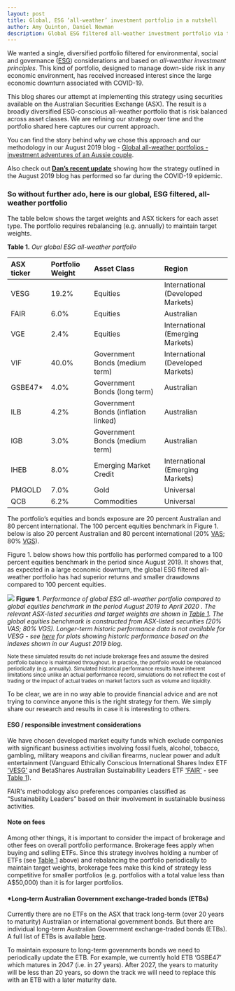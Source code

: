 ```yaml
---
layout: post
title: Global, ESG ‘all-weather’ investment portfolio in a nutshell
author: Amy Quinton, Daniel Newman
description: Global ESG filtered all-weather investment portfolio via the ASX
---
```


<style>
p.comment {
background-color: #DBDBDB;
padding: 3px;
border: 2px black;
margin-left: 1px;
border-radius: 1px;
font-size: 12px
}
</style>

We wanted a single, diversified portfolio filtered for environmental, social and governance ([ESG][1]) considerations and based on *all-weather investment principles*. This kind of portfolio, designed to manage down-side risk in any economic environment, has received increased interest since the large economic downturn associated with COVID-19.

This blog shares our attempt at implementing this strategy using securities available on the Australian Securities Exchange (ASX). The result is a broadly diversified ESG-conscious all-weather portfolio that is risk balanced across asset classes. We are refining our strategy over time and the portfolio shared here captures our current approach.

You can find the story behind why we chose this approach and our methodology in our August 2019 blog - [Global all-weather portfolios - investment adventures of an Aussie couple][2].  

Also check out **[Dan’s recent update][3]** showing how the strategy outlined in the August 2019 blog has performed so far during the COVID-19 epidemic. 

### So without further ado, here is our global, ESG filtered, all-weather portfolio
The table below shows the target weights and ASX tickers for each asset type. The portfolio requires rebalancing (e.g. annually) to maintain target weights.

**Table 1.** *Our global ESG all-weather portfolio*
<a name="table-1-link"></a>

|ASX ticker |Portfolio Weight |Asset Class |Region|
|:---|:---|:---|:---|
|VESG |19.2%|Equities |International (Developed Markets)|
|FAIR |6.0%|Equities |Australian|
|VGE |2.4%|Equities  |International (Emerging Markets)|
|VIF |40.0%|Government Bonds (medium term)|International (Developed Markets)|
|GSBE47* |4.0% |Government Bonds (long term)|Australian|
|ILB |4.2%  |Government Bonds (inflation linked) |Australian|
|IGB |3.0%|Government Bonds (medium term)|Australian|
|IHEB  |8.0%|Emerging Market Credit|International (Emerging Markets) |
|PMGOLD |7.0%|Gold|Universal|
|QCB |6.2%|Commodities|Universal|


The portfolio’s equities and bonds exposure are 20 percent Australian and 80 percent international. The 100 percent equities benchmark in Figure 1. below is also 20 percent Australian and 80 percent international (20% [VAS][4]; 80% [VGS][5]). 

Figure 1. below shows how this portfolio has performed compared to a 100 percent equities benchmark in the period since August 2019. It shows that, as expected in a large economic downturn, the global ESG filtered all-weather portfolio has had superior returns and smaller drawdowns compared to 100 percent equities.  


![]({{"/images/plot-global-ESG-allweather-for-Amys-blog.png"|absolute_url}})
**Figure 1**. *Performance of global ESG all-weather portfolio compared to global equities benchmark in the period August 2019 to April 2020 . The relevant ASX-listed securities and target weights are shown in [Table 1](#table-1-link). The global equities benchmark is constructed from ASX-listed securities (20% VAS; 80% VGS). Longer-term historic performance data is not available for VESG - see [here][3] for plots showing historic performance based on the indexes shown in our August 2019 blog.*

<sub> Note these simulated results do not include brokerage fees and assume the desired portfolio balance is maintained throughout. In practice, the portfolio would be rebalanced periodically (e.g. annually). Simulated historical performance results have inherent limitations since unlike an actual performance record, simulations do not reflect the cost of trading or the impact of actual trades on market factors such as volume and liquidity. <sub>

To be clear, we are in no way able to provide financial advice and are not trying to convince anyone this is the right strategy for them. We simply share our research and results in case it is interesting to others. 

#### ESG / responsible investment considerations 

We have chosen developed market equity funds which exclude companies with significant business activities involving fossil fuels, alcohol, tobacco, gambling, military weapons and civilian firearms, nuclear power and adult entertainment (Vanguard Ethically Conscious International Shares Index ETF ['VESG'][7] and BetaShares Australian Sustainability Leaders ETF ['FAIR'][8] - see [Table 1](#table-1-link)).   

FAIR's methodology also preferences companies classified as “Sustainability Leaders” based on their involvement in sustainable business activities.

#### Note on fees

Among other things, it is important to consider the impact of brokerage and other fees on overall portfolio performance. Brokerage fees apply when buying and selling ETFs. Since this strategy involves holding a number of ETFs (see [Table 1](#table-1-link) above) and rebalancing the portfolio periodically to maintain target weights, brokerage fees make this kind of strategy less competitive for smaller portfolios (e.g. portfolios with a total value less than A$50,000) than it is for larger portfolios. 

#### *Long-term Australian Government exchange-traded bonds (ETBs) 

Currently there are no ETFs on the ASX that track long-term (over 20 years to maturity) Australian or international government bonds. But there are individual long-term Australian Government exchange-traded bonds (ETBs). A full list of ETBs is available [here][6].  

To maintain exposure to long-term governments bonds we need to periodically update the ETB. For example, we currently hold ETB ‘GSBE47’ which matures in 2047 (i.e. in 27 years). After 2027, the years to maturity will be less than 20 years, so down the track we will need to replace this with an ETB with a later maturity date. 

[1]: https://www.investopedia.com/terms/e/environmental-social-and-governance-esg-criteria.asp
[2]: https://amyquinton.github.io/Global-All-weather-portfolios-investment-adventures-of-an-Aussie-couple/
[3]: https://dpnewman.com/all-weather-update/
[4]: https://www.vanguardinvestments.com.au/retail/ret/investments/product.html#/fundDetail/etf/portId=8205/assetCode=equity/?overview
[5]: https://www.vanguardinvestments.com.au/retail/ret/investments/product.html#/fundDetail/etf/portId=8212/assetCode=equity/?overview
[6]: https://www.australiangovernmentbonds.gov.au/bond-types/exchange-traded-treasury-bonds/list-etbs
[7]: https://www.vanguard.com.au/adviser/products/en/detail/etf/8225/equity
[8]: https://www.betashares.com.au/fund/australian-sustainability-leaders-etf/